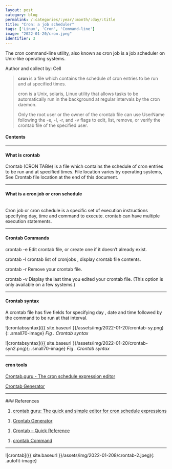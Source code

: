 ```yaml
---
layout: post
category: blog
permalink: /:categories/:year/:month/:day/:title
title: "Cron: a job scheduler"
tags: ['Linux', 'Cron', 'Command-line']
image: "2022-01-20/cron.jpeg"
identifier: 3
---
```

The cron command-line utility, also known as cron job is a job scheduler on Unix-like operating systems. 

Author and collect by: Cell

<!--more-->

<blockquote class="tip">
<strong> cron </strong>  is a file which contains the schedule of cron entries to be run and at specified times.  

cron is a Unix, solaris, Linux utility that allows tasks to be automatically run in the background at regular intervals by the cron daemon.

Only the root user or the owner of the crontab file can use UserName following the -e, -l, -r, and -v flags to edit, list, remove, or verify the crontab file of the specified user.

</blockquote>

<div class="list-of-contents">
  <h4>Contents</h4>
  <ul></ul>
</div>


<hr class="with-margin">
<h4 class="header" id="quantization">What is crontab</h4>
Crontab (CRON TABle) is a file which contains the schedule of cron entries to be run and at specified times. File location varies by operating systems, See Crontab file location at the end of this document.


<hr class="with-margin">
<h4 class="header" id="quantization">What is a cron job or cron schedule</h4>

<br>
Cron job or cron schedule is a specific set of execution instructions specifying day, time and command to execute. crontab can have multiple execution statements.
<br>



<hr class="with-margin">
<h4 class="header" id="quantization">Crontab Commands </h4>

crontab -e    Edit crontab file, or create one if it doesn’t already exist.
<br>

crontab -l    crontab list of cronjobs , display crontab file contents.
<br>


crontab -r    Remove your crontab file.
<br>


crontab -v    Display the last time you edited your crontab file. (This option is only available on a few systems.)
<br>

<hr class="with-margin">
<h4 class="header" id="quantization">Crontab syntax</h4>

A crontab file has five fields for specifying day , date and time followed by the command to be run at that interval.


![crontabsyntax]({{ site.baseurl }}/assets/img/2022-01-20/crontab-sy.png){: .small70-image}
<em class="figure">Fig . Crontab syntax</em>
<br>

![crontabsyntax]({{ site.baseurl }}/assets/img/2022-01-20/crontab-syn2.png){: .small70-image}
<em class="figure">Fig . Crontab syntax</em>
<br>






<hr class="with-margin">
<h4 class="header" id="quantization">cron tools</h4>

[Crontab.guru - The cron schedule expression editor](https://crontab.guru/)
<br>

[Crontab Generator](https://crontab-generator.org/)
<br>

<hr class="with-margin">
### References

<ol>
  <li><a href="https://crontab.guru/">crontab guru: The quick and simple editor for cron schedule expressions</a></li>
</ol>

<ol>
  <li><a href="https://crontab-generator.org/">Crontab Generator</a></li>
</ol>


<ol>
  <li><a href="https://www.adminschoice.com/crontab-quick-reference">Crontab – Quick Reference</a></li>
</ol>

<ol>
  <li><a href="https://www.ibm.com/docs/en/aix/7.2?topic=c-crontab-command">crontab Command</a></li>
</ol>

<hr class="with-margin">

![crontab]({{ site.baseurl }}/assets/img/2022-01-208/crontab-2.jpeg){: .autofit-image}
<br>